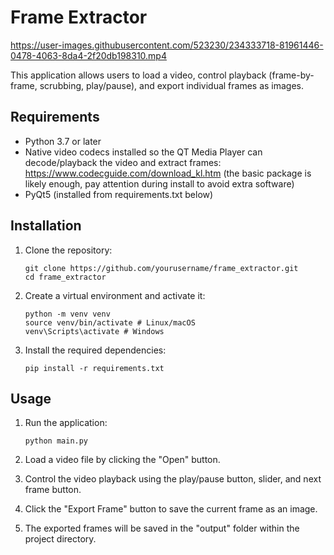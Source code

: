﻿# Frame Extractor
 
https://user-images.githubusercontent.com/523230/234333718-81961446-0478-4063-8da4-2f20db198310.mp4

This application allows users to load a video, control playback (frame-by-frame, scrubbing, play/pause), and export individual frames as images.

## Requirements

- Python 3.7 or later
- Native video codecs installed so the QT Media Player can decode/playback the video and extract frames: https://www.codecguide.com/download_kl.htm (the basic package is likely enough, pay attention during install to avoid extra software)
- PyQt5 (installed from requirements.txt below)

## Installation

1. Clone the repository:

    ```
    git clone https://github.com/yourusername/frame_extractor.git
    cd frame_extractor
    ```

1.  Create a virtual environment and activate it:

    ```
    python -m venv venv
    source venv/bin/activate # Linux/macOS
    venv\Scripts\activate # Windows
    ```

1. Install the required dependencies:
    ```
    pip install -r requirements.txt
    ```

## Usage

1. Run the application:
    ```
    python main.py
    ```

2. Load a video file by clicking the "Open" button.

3. Control the video playback using the play/pause button, slider, and next frame button.

4. Click the "Export Frame" button to save the current frame as an image.

5. The exported frames will be saved in the "output" folder within the project directory.

